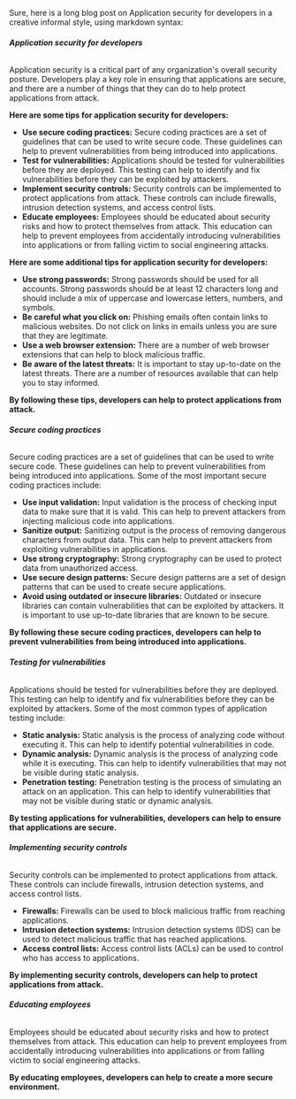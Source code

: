 Sure, here is a long blog post on Application security for developers in a creative informal style, using markdown syntax:

###### **Application security for developers**

Application security is a critical part of any organization's overall security posture. Developers play a key role in ensuring that applications are secure, and there are a number of things that they can do to help protect applications from attack.

**Here are some tips for application security for developers:**

* **Use secure coding practices:** Secure coding practices are a set of guidelines that can be used to write secure code. These guidelines can help to prevent vulnerabilities from being introduced into applications.
* **Test for vulnerabilities:** Applications should be tested for vulnerabilities before they are deployed. This testing can help to identify and fix vulnerabilities before they can be exploited by attackers.
* **Implement security controls:** Security controls can be implemented to protect applications from attack. These controls can include firewalls, intrusion detection systems, and access control lists.
* **Educate employees:** Employees should be educated about security risks and how to protect themselves from attack. This education can help to prevent employees from accidentally introducing vulnerabilities into applications or from falling victim to social engineering attacks.

**Here are some additional tips for application security for developers:**

* **Use strong passwords:** Strong passwords should be used for all accounts. Strong passwords should be at least 12 characters long and should include a mix of uppercase and lowercase letters, numbers, and symbols.
* **Be careful what you click on:** Phishing emails often contain links to malicious websites. Do not click on links in emails unless you are sure that they are legitimate.
* **Use a web browser extension:** There are a number of web browser extensions that can help to block malicious traffic.
* **Be aware of the latest threats:** It is important to stay up-to-date on the latest threats. There are a number of resources available that can help you to stay informed.

**By following these tips, developers can help to protect applications from attack.**

###### **Secure coding practices**

Secure coding practices are a set of guidelines that can be used to write secure code. These guidelines can help to prevent vulnerabilities from being introduced into applications. Some of the most important secure coding practices include:

* **Use input validation:** Input validation is the process of checking input data to make sure that it is valid. This can help to prevent attackers from injecting malicious code into applications.
* **Sanitize output:** Sanitizing output is the process of removing dangerous characters from output data. This can help to prevent attackers from exploiting vulnerabilities in applications.
* **Use strong cryptography:** Strong cryptography can be used to protect data from unauthorized access.
* **Use secure design patterns:** Secure design patterns are a set of design patterns that can be used to create secure applications.
* **Avoid using outdated or insecure libraries:** Outdated or insecure libraries can contain vulnerabilities that can be exploited by attackers. It is important to use up-to-date libraries that are known to be secure.

**By following these secure coding practices, developers can help to prevent vulnerabilities from being introduced into applications.**

###### **Testing for vulnerabilities**

Applications should be tested for vulnerabilities before they are deployed. This testing can help to identify and fix vulnerabilities before they can be exploited by attackers. Some of the most common types of application testing include:

* **Static analysis:** Static analysis is the process of analyzing code without executing it. This can help to identify potential vulnerabilities in code.
* **Dynamic analysis:** Dynamic analysis is the process of analyzing code while it is executing. This can help to identify vulnerabilities that may not be visible during static analysis.
* **Penetration testing:** Penetration testing is the process of simulating an attack on an application. This can help to identify vulnerabilities that may not be visible during static or dynamic analysis.

**By testing applications for vulnerabilities, developers can help to ensure that applications are secure.**

###### **Implementing security controls**

Security controls can be implemented to protect applications from attack. These controls can include firewalls, intrusion detection systems, and access control lists.

* **Firewalls:** Firewalls can be used to block malicious traffic from reaching applications.
* **Intrusion detection systems:** Intrusion detection systems (IDS) can be used to detect malicious traffic that has reached applications.
* **Access control lists:** Access control lists (ACLs) can be used to control who has access to applications.

**By implementing security controls, developers can help to protect applications from attack.**

###### **Educating employees**

Employees should be educated about security risks and how to protect themselves from attack. This education can help to prevent employees from accidentally introducing vulnerabilities into applications or from falling victim to social engineering attacks.

**By educating employees, developers can help to create a more secure environment.**